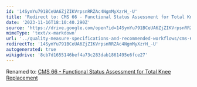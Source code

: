 ```yaml
---
id: '14SymYu791BCeUA6ZjZIKVrpsnRRZAc4NgmMyXzrH_-U'
title: 'Redirect to: CMS 66 - Functional Status Assessment for Total Knee Replacement'
date: '2023-11-16T18:10:40.290Z'
source: 'https://drive.google.com/open?id=14SymYu791BCeUA6ZjZIKVrpsnRRZAc4NgmMyXzrH_-U'
mimeType: 'text/x-markdown'
url: '../quality-measure-specifications-and-recommended-workflows/cms-66-functional-status-assessment-for-total-knee-replacement.md'
redirectTo: '14SymYu791BCeUA6ZjZIKVrpsnRRZAc4NgmMyXzrH_-U'
autogenerated: true
wikigdrive: '8cb7d1655146bef4a73c283dab1861495e6fce27'
---
```

Renamed to: [CMS 66 - Functional Status Assessment for Total Knee Replacement](../quality-measure-specifications-and-recommended-workflows/cms-66-functional-status-assessment-for-total-knee-replacement.md)
